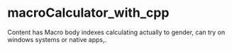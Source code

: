 # macroCalculator_with_cpp
 Content has Macro body indexes calculating actually to gender, can try on windows systems or native apps,.
